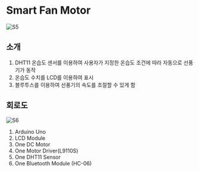 # Smart Fan Motor

![S5](https://user-images.githubusercontent.com/24961970/149051454-be83db14-e51c-4390-9b07-4ba9b92d5eb2.jpg)

## 소개
  1. DHT11 온습도 센서를 이용하여 사용자가 지정한 온습도 조건에 따라 자동으로 선풍기가 동작
  2. 온습도 수치를 LCD를 이용하여 표시
  3. 블루투스를 이용하여 선풍기의 속도를 조절할 수 있게 함
  
## 회로도
![S6](https://user-images.githubusercontent.com/24961970/149051846-58312bad-03ff-4184-a437-7c18dd8aeda9.jpg)

1. Arduino Uno
2. LCD Module
3. One DC Motor
4. One Motor Driver(L9110S)
5. One DHT11 Sensor 
6. One Bluetooth Module (HC-06)
